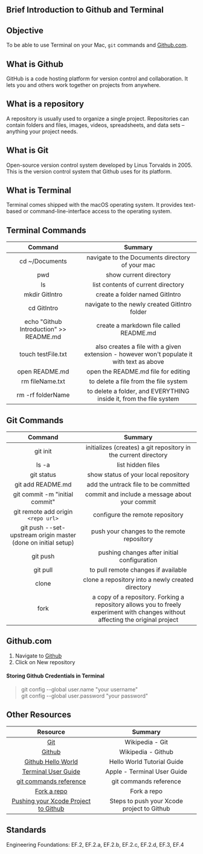 ## Brief Introduction to Github and Terminal

## Objective

To be able to use Terminal on your Mac, `git` commands and [Github.com](https://github.com).

## What is Github

GitHub is a code hosting platform for version control and collaboration. It lets you and others work together on projects from anywhere.

## What is a repository

A repository is usually used to organize a single project. Repositories can contain folders and files, images, videos, spreadsheets, and data sets – anything your project needs.

## What is Git

Open-source version control system developed by Linus Torvalds in 2005. This is the version control system that Github uses for its platform.

## What is Terminal

Terminal comes shipped with the macOS operating system. It provides text-based or command-line-interface access to the operating system.

## Terminal Commands

| Command | Summary |
|:----:|:-----:|
| cd ~/Documents | navigate to the Documents directory of your mac |
| pwd | show current directory |
| ls | list contents of current directory |
| mkdir GitIntro | create a folder named GitIntro |
| cd GitIntro | navigate to the newly created GitIntro folder |
| echo "Github Introduction" >> README.md | create a markdown file called README.md |
| touch testFile.txt | also creates a file with a given extension - however won't populate it with text as above |
| open README.md | open the README.md file for editing |
| rm fileName.txt | to delete a file from the file system |
| rm -rf folderName | to delete a folder, and EVERYTHING inside it, from the file system |

## Git Commands  

| Command | Summary |
|:----:|:-----:|
| git init | initializes (creates) a git repository in the current directory |
| ls -a | list hidden files |
| git status | show status of your local repository |
| git add README.md | add the untrack file to be committed |
| git commit -m "initial commit" | commit and include a message about your commit |
| git remote add origin `<repo url>` | configure the remote repository |
| git push --set-upstream origin master (done on initial setup) | push your changes to the remote repository |
| git push | pushing changes after initial configuration |
| git pull | to pull remote changes if available |
| clone | clone a repository into a newly created directory |
| fork | a copy of a repository. Forking a repository allows you to freely experiment with changes without affecting the original project |

## Github.com

1. Navigate to [Github](https://github.com)
1. Click on New repository

#### Storing Github Credentials in Terminal 

> git config --global user.name "your username"   
> git config --global user.password "your password"

## Other Resources

| Resource | Summary |
|:----:|:-----:|
| [Git](https://en.wikipedia.org/wiki/Git) | Wikipedia - Git |
| [Github](https://en.wikipedia.org/wiki/GitHub) | Wikipedia - Github |
| [Github Hello World](https://guides.github.com/activities/hello-world/) | Hello World Tutorial Guide |
| [Terminal User Guide](https://support.apple.com/en-md/guide/terminal/welcome/mac) | Apple - Terminal User Guide |
| [git commands reference](https://git-scm.com/docs) | git commands reference |
| [Fork a repo](https://help.github.com/articles/fork-a-repo/) | Fork a repo |
| [Pushing your Xcode Project to Github](https://gist.github.com/alexpaul/71888780c41228b5f3370b8cbd079dad) | Steps to push your Xcode project to Github |

## Standards

Engineering Foundations: EF.2, EF.2.a, EF.2.b, EF.2.c, EF.2.d, EF.3, EF.4
